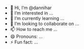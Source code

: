- 👋 Hi, I’m @dannihar
- 👀 I’m interested in ...
- 🌱 I’m currently learning ...
- 💞️ I’m looking to collaborate on ...
- 📫 How to reach me ...
- 😄 Pronouns: ...
- ⚡ Fun fact: ...

<!---
dannihar/dannihar is a ✨ special ✨ repository because its `README.md` (this file) appears on your GitHub profile.
You can click the Preview link to take a look at your changes.
--->
